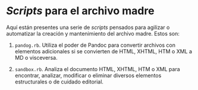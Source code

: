# *Scripts* para el archivo madre

<!-- ![Flujo de trabajo](flujo-de-trabajo.jpg) -->

Aquí están presentes una serie de *scripts* pensados para agilizar o
automatizar la creación y mantenimiento del archivo madre. Estos son:

1. `pandog.rb`. Utiliza el poder de Pandoc para convertir archivos con 
elementos adicionales si se convierten de HTML, XHTML, HTM o XML a MD o 
visceversa.

2. `sandbox.rb`. Analiza el documento HTML, XHTML, HTM o XML para 
encontrar, analizar, modificar o eliminar diversos elementos estructurales
o de cuidado editorial.
